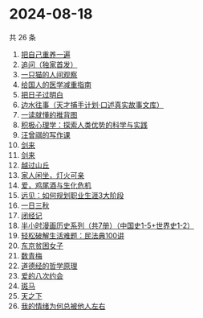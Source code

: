 # 2024-08-18

共 26 条

<!-- BEGIN WEREAD -->
<!-- 最后更新时间 2024-08-18 09:27:38 +0800 -->
1. [把自己重养一遍](https://weread.qq.com/web/bookDetail/c7132470813ab91ebg013e73)
1. [追问（独家首发）](https://weread.qq.com/web/bookDetail/e7b322705d0e04e7b85e068)
1. [一只猫的人间观察](https://weread.qq.com/web/bookDetail/22e32e90813ab8eacg012920)
1. [给国人的医学减重指南](https://weread.qq.com/web/bookDetail/ed1324f0813ab91d5g013e7f)
1. [把日子过明白](https://weread.qq.com/web/bookDetail/a2732a40813ab7bb3g0112e7)
1. [边水往事（天才捕手计划·口述真实故事文库）](https://weread.qq.com/web/bookDetail/064326a0813ab779ag018bda)
1. [一读就懂的推背图](https://weread.qq.com/web/bookDetail/dce32650813ab91e9g018064)
1. [积极心理学：探索人类优势的科学与实践](https://weread.qq.com/web/bookDetail/701328c0813ab91d8g0157d6)
1. [汪曾祺的写作课](https://weread.qq.com/web/bookDetail/8f5320a07212b3c78f5fac4)
1. [剑来](https://weread.qq.com/web/bookDetail/8e5326b07153adcf8e53d42)
1. [剑来](https://weread.qq.com/web/bookDetail/dee32e1071db086fdeef491)
1. [越过山丘](https://weread.qq.com/web/bookDetail/62e32e30813ab907fg01912e)
1. [家人闲坐，灯火可亲](https://weread.qq.com/web/bookDetail/10c320a071db56db10cbf8c)
1. [爱，鸡尾酒与生化危机](https://weread.qq.com/web/bookDetail/71032a60813ab91feg018273)
1. [远见：如何规划职业生涯3大阶段](https://weread.qq.com/web/bookDetail/3df32b10716980193df67f5)
1. [一日三秋](https://weread.qq.com/web/bookDetail/d0632c2072672b91d060472)
1. [闭经记](https://weread.qq.com/web/bookDetail/35332510813ab84b3g0188bd)
1. [半小时漫画历史系列（共7册）（中国史1-5+世界史1-2）](https://weread.qq.com/web/bookDetail/5c832be07254c98f5c8923d)
1. [轻松破解生活难题：民法典100讲](https://weread.qq.com/web/bookDetail/59732da0813ab9052g016b28)
1. [东京贫困女子](https://weread.qq.com/web/bookDetail/26232650726a0c0e262f770)
1. [数青梅](https://weread.qq.com/web/bookDetail/2fe32350813ab916cg013260)
1. [道德经的哲学原理](https://weread.qq.com/web/bookDetail/ab032f30813ab8e3fg014904)
1. [爱的八次约会](https://weread.qq.com/web/bookDetail/dfc32660720582eadfcb192)
1. [斑马](https://weread.qq.com/web/bookDetail/10332a7072935c611031081)
1. [天之下](https://weread.qq.com/web/bookDetail/4de326a0721770aa4de95f4)
1. [我的情绪为何总被他人左右](https://weread.qq.com/web/bookDetail/85e32e605b3df285e3e7b8e)
<!-- END WEREAD -->